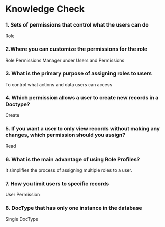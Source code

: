 # **Knowledge Check**


### 1. Sets of permissions that control what the users can do
Role

### 2.Where you can customize the permissions for the role
Role Permissions Manager under Users and Permissions

### 3. What is the primary purpose of assigning roles to users
To control what actions and data users can access

### 4. Which permission allows a user to create new records in a Doctype?
 Create 

### 5. If you want a user to only view records without making any changes, which permission should you assign?
Read

### 6. What is the main advantage of using Role Profiles?
It simplifies the process of assigning multiple roles to a user.

### 7. How you limit users to specific records
User Permission

### 8. DocType that has only one instance in the database
Single DocType




<!--stackedit_data:
eyJoaXN0b3J5IjpbMTQ3MTI2OTY1M119
-->